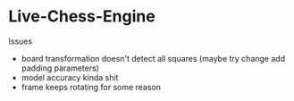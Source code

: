 # Live-Chess-Engine

Issues
- board transformation doesn't detect all squares (maybe try change add padding parameters)
- model accuracy kinda shit
- frame keeps rotating for some reason
